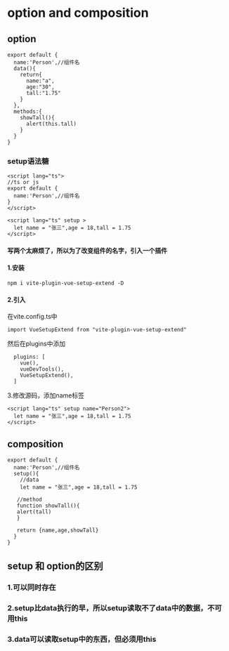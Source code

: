 # option and composition
##  option
```
export default {
  name:'Person',//组件名
  data(){
    return{
      name:"a",
      age:"30",
      tall:"1.75"
    }
  },
  methods:{
    showTall(){
      alert(this.tall)
    }
  }
}
```

### setup语法糖
```
<script lang="ts">
//ts or js
export default {
  name:'Person',//组件名
}
</script>

<script lang="ts" setup >
  let name = "张三",age = 18,tall = 1.75
</script>

```
#### 写两个太麻烦了，所以为了改变组件的名字，引入一个插件
#### 1.安装
````
npm i vite-plugin-vue-setup-extend -D
````
#### 2.引入
在vite.config.ts中
````
import VueSetupExtend from "vite-plugin-vue-setup-extend"
````
然后在plugins中添加
````
  plugins: [
    vue(),
    vueDevTools(),
    VueSetupExtend(),
  ]
````
3.修改源码，添加name标签
````
<script lang="ts" setup name="Person2">
  let name = "张三",age = 18,tall = 1.75
</script>
````

## composition
```
export default {
  name:'Person',//组件名
  setup(){
    //data
    let name = "张三",age = 18,tall = 1.75

   //method
   function showTall(){
   alert(tall)
   }

   return {name,age,showTall}
  }
}
```
## setup 和 option的区别
### 1.可以同时存在
### 2.setup比data执行的早，所以setup读取不了data中的数据，不可用this
### 3.data可以读取setup中的东西，但必须用this
